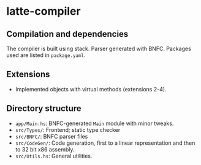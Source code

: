 # latte-compiler

## Compilation and dependencies

The compiler is built using stack. 
Parser generated with BNFC.
Packages used are listed in `package.yaml`.

## Extensions
- Implemented objects with virtual methods (extensions 2-4).

## Directory structure
- `app/Main.hs`: BNFC-generated `Main` module with minor tweaks.
- `src/Types/`: Frontend; static type checker
- `src/BNFC/`: BNFC parser files
- `src/CodeGen/`: Code generation, first to a linear representation and then to 32 bit x86 assembly.
- `src/Utils.hs`: General utilities.
